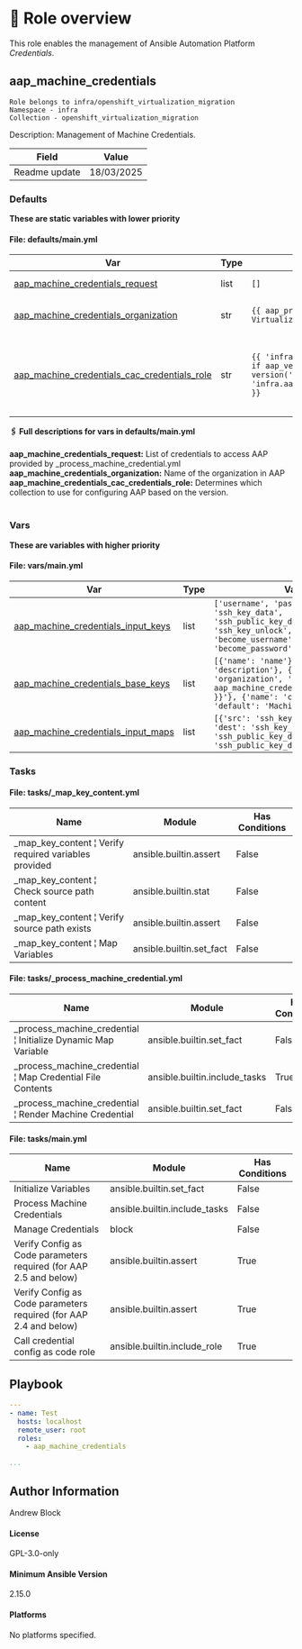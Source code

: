 <!-- STATIC CONTENT START
Use this section for adding additional content to the README
This will not be overwritten by Docsible -->
# 📃 Role overview

This role enables the management of Ansible Automation Platform _Credentials_.

<!-- STATIC CONTENT END -->
<!-- Everything below will be overwritten by Docsible -->
<!-- DOCSIBLE START -->
## aap_machine_credentials

```
Role belongs to infra/openshift_virtualization_migration
Namespace - infra
Collection - openshift_virtualization_migration
```

Description: Management of Machine Credentials.

| Field                | Value           |
|--------------------- |-----------------|
| Readme update        | 18/03/2025 |






### Defaults

**These are static variables with lower priority**

#### File: defaults/main.yml

| Var          | Type         | Value       |Choices    |Required    | Title       |
|--------------|--------------|-------------|-------------|-------------|-------------|
| [aap_machine_credentials_request](defaults/main.yml#L7)   | list   | `[]` |  n/a  |   True  |  List of AAP Credentials |
| [aap_machine_credentials_organization](defaults/main.yml#L15)   | str   | `{{ aap_project ¦ default('OpenShift Virtualization Migration', true) }}` |  n/a  |   True  |  Organization name in AAP host |
| [aap_machine_credentials_cac_credentials_role](defaults/main.yml#L20)   | str   | `{{ 'infra.controller_configuration.credentials' if aap_version is defined and aap_version is version('2.5', '<') else 'infra.aap_configuration.controller_credentials' }}` |  n/a  |   True  |  Ansible Automation Platform configuration collection credentials role |
<summary><b>🖇️ Full descriptions for vars in defaults/main.yml</b></summary>
<br>
<b>aap_machine_credentials_request:</b> List of credentials to access AAP provided by _process_machine_credential.yml
<br>
<b>aap_machine_credentials_organization:</b> Name of the organization in AAP
<br>
<b>aap_machine_credentials_cac_credentials_role:</b> Determines which collection to use for configuring AAP based on the version.
<br>
<br>


### Vars

**These are variables with higher priority**
#### File: vars/main.yml


| Var          | Type         | Value       |
|--------------|--------------|-------------|
| [aap_machine_credentials_input_keys](vars/main.yml#L3)   | list   | `['username', 'password', 'ssh_key_data', 'ssh_public_key_data', 'ssh_key_unlock', 'become_method', 'become_username', 'become_password', 'state']` |    
| [aap_machine_credentials_base_keys](vars/main.yml#L14)   | list   | `[{'name': 'name'}, {'name': 'description'}, {'name': 'organization', 'default': '{{ aap_machine_credentials_organization }}'}, {'name': 'credential_type', 'default': 'Machine'}]` |    
| [aap_machine_credentials_input_maps](vars/main.yml#L22)   | list   | `[{'src': 'ssh_key_data_path', 'dest': 'ssh_key_data'}, {'src': 'ssh_public_key_data_path', 'dest': 'ssh_public_key_data'}]` |    


### Tasks


#### File: tasks/_map_key_content.yml

| Name | Module | Has Conditions |
| ---- | ------ | --------- |
| _map_key_content ¦ Verify required variables provided | ansible.builtin.assert | False |
| _map_key_content ¦ Check source path content | ansible.builtin.stat | False |
| _map_key_content ¦ Verify source path exists | ansible.builtin.assert | False |
| _map_key_content ¦ Map Variables | ansible.builtin.set_fact | False |

#### File: tasks/_process_machine_credential.yml

| Name | Module | Has Conditions |
| ---- | ------ | --------- |
| _process_machine_credential ¦ Initialize Dynamic Map Variable | ansible.builtin.set_fact | False |
| _process_machine_credential ¦ Map Credential File Contents | ansible.builtin.include_tasks | True |
| _process_machine_credential ¦ Render Machine Credential | ansible.builtin.set_fact | False |

#### File: tasks/main.yml

| Name | Module | Has Conditions |
| ---- | ------ | --------- |
| Initialize Variables | ansible.builtin.set_fact | False |
| Process Machine Credentials | ansible.builtin.include_tasks | False |
| Manage Credentials | block | False |
| Verify Config as Code parameters required (for AAP 2.5 and below) | ansible.builtin.assert | True |
| Verify Config as Code parameters required (for AAP 2.4 and below) | ansible.builtin.assert | True |
| Call credential config as code role | ansible.builtin.include_role | True |




## Playbook

```yml
---
- name: Test
  hosts: localhost
  remote_user: root
  roles:
    - aap_machine_credentials

...

```


## Author Information
Andrew Block

#### License

GPL-3.0-only

#### Minimum Ansible Version

2.15.0

#### Platforms

No platforms specified.
<!-- DOCSIBLE END -->